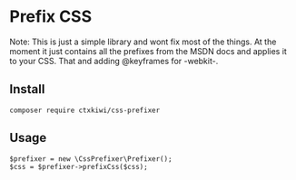 
# Prefix CSS

Note: This is just a simple library and wont fix most of the things. At the moment it just contains all the prefixes from the MSDN docs and applies it to your CSS. That and adding @keyframes for -webkit-.

## Install

```
composer require ctxkiwi/css-prefixer
```

## Usage

```
$prefixer = new \CssPrefixer\Prefixer();
$css = $prefixer->prefixCss($css);
```
